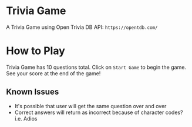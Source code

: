# Trivia Game
A Trivia Game using Open Trivia DB API: `https://opentdb.com/`

# How to Play
Trivia Game has 10 questions total. Click on `Start Game` to begin the game. See your score at the end of the game!

## Known Issues
- It's possible that user will get the same question over and over
- Correct answers will return as incorrect because of character codes? i.e. Adios 
